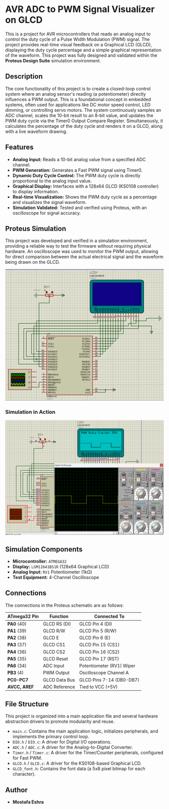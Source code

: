 # AVR ADC to PWM Signal Visualizer on GLCD
This is a project for AVR microcontrollers that reads an analog input to control the duty cycle of a Pulse Width Modulation (PWM) signal. The project provides real-time visual feedback on a Graphical LCD (GLCD), displaying the duty cycle percentage and a simple graphical representation of the waveform.
This project was fully designed and validated within the **Proteus Design Suite** simulation environment.

## Description
The core functionality of this project is to create a closed-loop control system where an analog sensor's reading (a potentiometer) directly influences a PWM output. This is a foundational concept in embedded systems, often used for applications like DC motor speed control, LED dimming, or controlling servo motors.
The system continuously samples an ADC channel, scales the 10-bit result to an 8-bit value, and updates the PWM duty cycle via the Timer0 Output Compare Register. Simultaneously, it calculates the percentage of the duty cycle and renders it on a GLCD, along with a live waveform drawing.

## Features
- **Analog Input:** Reads a 10-bit analog value from a specified ADC channel.
- **PWM Generation:** Generates a Fast PWM signal using Timer0.
- **Dynamic Duty Cycle Control:** The PWM duty cycle is directly proportional to the analog input value.
- **Graphical Display:** Interfaces with a 128x64 GLCD (KS0108 controller) to display information.
- **Real-time Visualization:** Shows the PWM duty cycle as a percentage and visualizes the signal waveform.
- **Simulation Validated:** Tested and verified using Proteus, with an oscilloscope for signal accuracy.

## Proteus Simulation
This project was developed and verified in a simulation environment, providing a reliable way to test the firmware without requiring physical hardware. An oscilloscope was used to monitor the PWM output, allowing for direct comparison between the actual electrical signal and the waveform being drawn on the GLCD.

![Connections](Connections.png)

### Simulation in Action
![Simulation Result](Sim.png)

## Simulation Components
- **Microcontroller:** `ATMEGA32`
- **Display:** `LGM12641BS1R` (128x64 Graphical LCD)
- **Analog Input:** `RV1` Potentiometer (1kΩ)
- **Test Equipment:** 4-Channel Oscilloscope

## Connections
The connections in the Proteus schematic are as follows:

| ATmega32 Pin | Function | Connected To |
| ------------- | -------- | ------------- |
| **PA0** (40) | GLCD RS (DI) | GLCD Pin 4 (DI) |
| **PA1** (39) | GLCD R/W | GLCD Pin 5 (R/W) |
| **PA2** (38) | GLCD E | GLCD Pin 6 (E) |
| **PA3** (37) | GLCD CS1 | GLCD Pin 15 (CS1) |
| **PA4** (36) | GLCD CS2 | GLCD Pin 16 (CS2) |
| **PA5** (35) | GLCD Reset | GLCD Pin 17 (RST) |
| **PA6** (34) | ADC Input | Potentiometer (RV1) Wiper |
| **PB3** (4) | PWM Output | Oscilloscope Channel A |
| **PC0-PC7** | GLCD Data Bus | GLCD Pins 7-14 (DB0-DB7) |
| **AVCC, AREF** | ADC Reference | Tied to VCC (+5V) |

## File Structure
This project is organized into a main application file and several hardware abstraction drivers to promote modularity and reuse.
- `main.c`: Contains the main application logic, initializes peripherals, and implements the primary control loop.
- `DIO.h` / `DIO.c`: A driver for Digital I/O operations.
- `ADC.h` / `ADC.c`: A driver for the Analog-to-Digital Converter.
- `Timer.h` / `Timer.c`: A driver for the Timer/Counter peripherals, configured for Fast PWM.
- `GLCD.h` / `GLCD.c`: A driver for the KS0108-based Graphical LCD.
- `GLCD_font.h`: Contains the font data (a 5x8 pixel bitmap for each character).

## Author
* **Mostafa Eshra**
